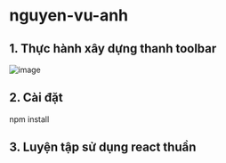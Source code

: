 ﻿# nguyen-vu-anh
## 1. Thực hành xây dựng thanh toolbar
![image](https://user-images.githubusercontent.com/79705477/153562151-6958491c-b758-4527-b460-01ec194fb308.png)
## 2. Cài đặt
npm install
## 3. Luyện tập sử dụng react thuần 
